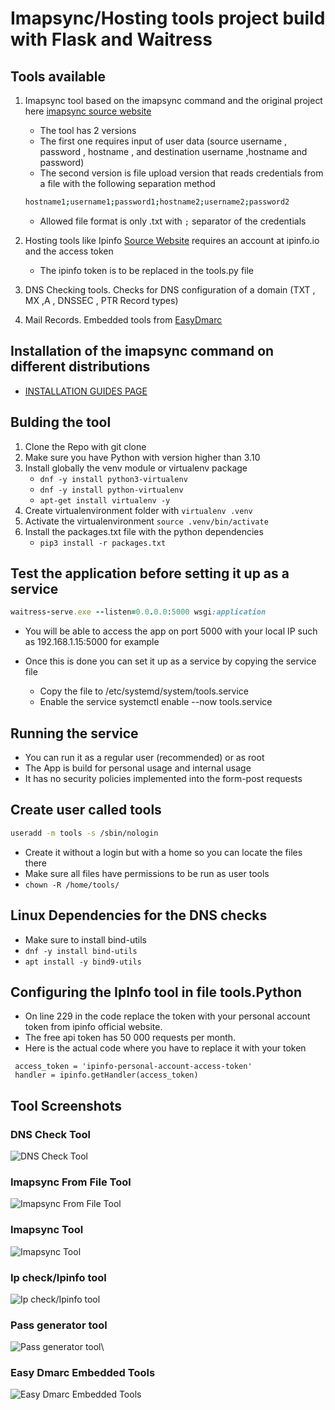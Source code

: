 # Imapsync/Hosting tools project build with Flask and Waitress
## Tools available
1. Imapsync tool based on the imapsync command and the original project here [imapsync source website](https://imapsync.lamiral.info/)
   - The tool has 2 versions 
   - The first one requires input of user data (source username , password , hostname , and destination username ,hostname and password)
   - The second version is file upload version that reads credentials from a file with the following separation method
   ``` bash
   hostname1;username1;password1;hostname2;username2;password2
   ```
   - Allowed file format is only .txt with `;` separator of the credentials 

2. Hosting tools like Ipinfo [Source Website](https://ipinfo.io/) requires an account at ipinfo.io and the access token
   - The ipinfo token is to be replaced in the tools.py file

3. DNS Checking tools. Checks for DNS configuration of a domain (TXT , MX ,A , DNSSEC , PTR Record types)

4. Mail Records. Embedded tools from [EasyDmarc](easydmarc.com)

## Installation of the imapsync command on different distributions
- [INSTALLATION GUIDES PAGE](https://imapsync.lamiral.info/#install)
## Bulding the tool
1. Clone the Repo with git clone 
2. Make sure you have Python with version higher than 3.10
3. Install globally the venv module or virtualenv package
   - `dnf -y install python3-virtualenv`
   - `dnf -y install python-virtualenv`
   - `apt-get install virtualenv -y`
4. Create virtualenvironment folder with `virtualenv .venv`
5. Activate the virtualenvironment `source .venv/bin/activate`
6. Install the packages.txt file with the python dependencies
   - `pip3 install -r packages.txt`

## Test the application before setting it up as a service

```ruby
waitress-serve.exe --listen=0.0.0.0:5000 wsgi:application
```
- You will be able to access the app on port 5000 with your local IP such as 192.168.1.15:5000 for example

- Once this is done you can set it up as a service by copying the service file
  - Copy the file to /etc/systemd/system/tools.service
  - Enable the service systemctl enable --now tools.service
## Running the service
- You can run it as a regular user (recommended) or as root
- The App is build for personal usage and internal usage
- It has no security policies implemented into the form-post requests

## Create user called tools 
```bash
useradd -m tools -s /sbin/nologin
```
- Create it without a login but with a home so you can locate the files there
- Make sure all files have permissions to be run as user tools
- `chown -R /home/tools/`


## Linux Dependencies for the DNS checks 
- Make sure to install bind-utils 
- `dnf -y install bind-utils`
- `apt install -y bind9-utils`
## Configuring the IpInfo tool in file tools.Python
- On line 229 in the code replace the token with your personal account token from ipinfo official website.
- The free api token has 50 000 requests per month.
- Here is the actual code where you have to replace it with your token
```pythons
 access_token = 'ipinfo-personal-account-access-token'
 handler = ipinfo.getHandler(access_token)
```
## Tool Screenshots

### DNS Check Tool
![DNS Check Tool](https://vladmin-dev.top/hosting-tools-images/dns-tool.jpg)

### Imapsync From File Tool
![Imapsync From File Tool](https://vladmin-dev.top/hosting-tools-images/imapsync-from-file.jpg)

### Imapsync Tool
![Imapsync Tool](https://vladmin-dev.top/hosting-tools-images/imapsync.jpg)

### Ip check/Ipinfo tool
![Ip check/Ipinfo tool](https://vladmin-dev.top/hosting-tools-images/ip-check-tool.jpg)

### Pass generator tool
![Pass generator tool](https://vladmin-dev.top/hosting-tools-images/password-gen-tool.jpg)\

### Easy Dmarc Embedded Tools
![Easy Dmarc Embedded Tools](https://vladmin-dev.top/hosting-tools-images/easydmarc-tools.jpg)